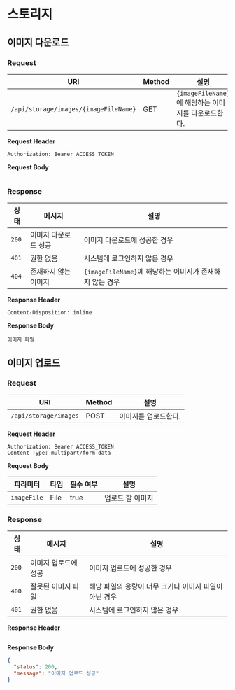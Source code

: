 # 스토리지

## 이미지 다운로드

### Request

| URI | Method | 설명 |
|-----|--------|------|
|`/api/storage/images/{imageFileName}`|GET|`{imageFileName}`에 해당하는 이미지를 다운로드한다.|

**Request Header**

```
Authorization: Bearer ACCESS_TOKEN
```

**Request Body**

```json
```

### Response

| 상태 | 메시지 | 설명 |
|-----|--------|------|
|`200`|이미지 다운로드 성공|이미지 다운로드에 성공한 경우|
|`401`|권한 없음|시스템에 로그인하지 않은 경우|
|`404`|존재하지 않는 이미지|`{imageFileName}`에 해당하는 이미지가 존재하지 않는 경우|

**Response Header**

```
Content-Disposition: inline
```

**Response Body**

```
이미지 파일
```

## 이미지 업로드

### Request

| URI | Method | 설명 |
|-----|--------|------|
|`/api/storage/images`|POST|이미지를 업로드한다.|

**Request Header**

```
Authorization: Bearer ACCESS_TOKEN
Content-Type: multipart/form-data
```

**Request Body**

| 파라미터 | 타입 | 필수 여부 | 설명 |
|-----------|------|----------|------|
|`imageFile`|File|true|업로드 할 이미지|

### Response

| 상태 | 메시지 | 설명 |
|-----|--------|------|
|`200`|이미지 업로드에 성공|이미지 업로드에 성공한 경우|
|`400`|잘못된 이미지 파일|해당 파일의 용량이 너무 크거나 이미지 파일이 아닌 경우|
|`401`|권한 없음|시스템에 로그인하지 않은 경우|

**Response Header**

```
```

**Response Body**

```json
{
  "status": 200,
  "message": "이미지 업로드 성공"
}
```
